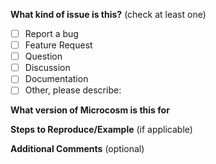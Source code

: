 <!--
Before filing an issue please:

- Read the docs (http://code.viget.com/microcosm/)
- Look for / ask questions on StackOverflow
- Check existing issues for your issue
-->

**What kind of issue is this?** (check at least one)

- [ ] Report a bug
- [ ] Feature Request
- [ ] Question
- [ ] Discussion
- [ ] Documentation
- [ ] Other, please describe:

**What version of Microcosm is this for**

<!-- Version number or 'All' -->

**Steps to Reproduce/Example** (if applicable)

<!-- Let us know how we can reproduce the issue or show us an example -->

<!-- What is the expected behaviour? -->

<!-- What is happening instead? -->

**Additional Comments** (optional)

<!-- Any more background or context you would like to share -->
